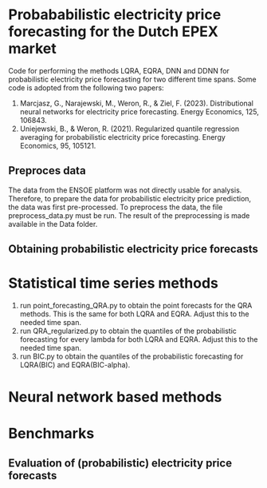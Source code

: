 # Probababilistic electricity price forecasting for the Dutch EPEX market
Code for performing the methods LQRA, EQRA, DNN and DDNN for probabilistic electricity price forecasting for two 
different time spans. Some code is adopted from the following two papers:
1. Marcjasz, G., Narajewski, M., Weron, R., & Ziel, F. (2023). Distributional neural networks for electricity price 
forecasting. Energy Economics, 125, 106843.
2. Uniejewski, B., & Weron, R. (2021). Regularized quantile regression averaging for probabilistic electricity price 
forecasting. Energy Economics, 95, 105121.

## Preproces data
The data from the ENSOE platform was not directly usable for analysis. Therefore, to prepare the data for probabilistic 
electricity price prediction, the data was first pre-processed. To preprocess the data, the file preprocess_data.py must
be run. The result of the preprocessing is made available 
in the Data folder.

## Obtaining probabilistic electricity price forecasts
# Statistical time series methods
1. run point_forecasting_QRA.py to obtain the point forecasts for the QRA methods. This is the same for both LQRA and 
EQRA. Adjust this to the needed time span.
2. run QRA_regularized.py to obtain the quantiles of the probabilistic forecasting for every lambda for both LQRA and 
EQRA. Adjust this to the needed time span.
3. run BIC.py to obtain the quantiles of the probabilistic forecasting for LQRA(BIC) and EQRA(BIC-alpha).

# Neural network based methods

# Benchmarks

## Evaluation of (probabilistic) electricity price forecasts 
